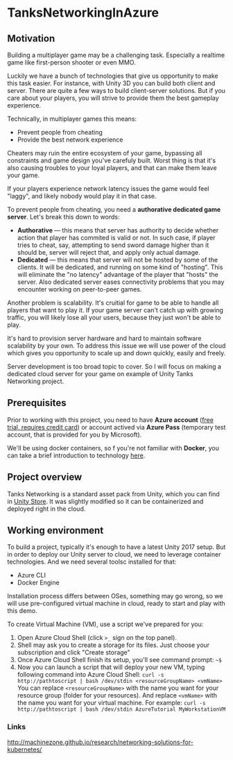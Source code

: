 # TanksNetworkingInAzure

## Motivation

Building a multiplayer game may be a challenging task. Especially a realtime game like first-person shooter or even MMO.

Luckily we have a bunch of technologies that give us opportunity to make this task easier. For instance, with Unity 3D you can build both client and server. There are quite a few ways to build client-server solutions. But if you care about your players, you will strive to provide them the best gameplay experience.

Technically, in multiplayer games this means:
- Prevent people from cheating
- Provide the best network experience

Cheaters may ruin the entire ecosystem of your game, bypassing all constraints and game design you've carefuly built. Worst thing is that it's also causing troubles to your loyal players, and that can make them leave your game.

If your players experience network latency issues the game would feel "laggy", and likely nobody would play it in that case.

To prevent people from cheating, you need a **authorative dedicated game server**. Let's break this down to words:

- **Authorative** &mdash; this means that server has authority to decide whether action that player has commited is valid or not. In such case, if player tries to cheat, say, attempting to send sword damage higher than it should be, server will reject that, and apply only actual damage.
- **Dedicated** &mdash; this means that server will not be hosted by some of the clients. It will be dedicated, and running on some kind of "hosting". This will eliminate the "no latency" advantage of the player that "hosts" the server. Also dedicated server eases connectivity problems that you may encounter working on peer-to-peer games.

Another problem is scalability. It's cruitial for game to be able to handle all players that want to play it. If your game server can't catch up with growing traffic, you will likely lose all your users, because they just won't be able to play.

It's hard to provision server hardware and hard to maintain software scalability by your own. To address this issue we will use power of the cloud which gives you opportunity to scale up and down quickly, easily and freely.

Server development is too broad topic to cover. So I will focus on making a dedicated cloud server for your game on example of Unity Tanks Networking project.

## Prerequisites

Prior to working with this project, you need to have **Azure account** ([free trial, requires credit card](https://azure.microsoft.com/en-us/free/)) or account actived via **Azure Pass** (temporary test account, that is provided for you by Microsoft).

We'll be using docker containers, so f you're not familiar with **Docker**, you can take a brief introduction to technology [here](https://docs.docker.com/engine/docker-overview/).

## Project overview

Tanks Networking is a standard asset pack from Unity, which you can find in [Unity Store](https://www.assetstore.unity3d.com/en/#!/content/46213). It was slightly modified so it can be containerized and deployed right in the cloud.


## Working environment

To build a project, typically it's enough to have a latest Unity 2017 setup. But in order to deploy
our Unity server to cloud, we need to leverage container technologies. And we need several toolsc
installed for that:

- Azure CLI
- Docker Engine

Installation process differs between OSes, something may go wrong, so we will use pre-configured virtual machine in cloud, ready to start and play with this demo.

To create Virtual Machine (VM), use a script we've prepared for you:
1. Open Azure Cloud Shell (click `>_` sign on the top panel).
1. Shell may ask you to create a storage for its files. Just choose your subscription and click "Create storage"
1. Once Azure Cloud Shell finish its setup, you'll see command prompt: `~$`
1. Now you can launch a script that will deploy your new VM, typing following command into Azure Cloud Shell: `curl -s http://pathtoscript | bash /dev/stdin <resourceGroupName> <vmName>`
You can replace `<resourceGroupName>` with the name you want for your resource group (folder for your resources). And replace `<vmName>` with the name you want for your virtual machine. For example: `curl -s http://pathtoscript | bash /dev/stdin AzureTutorial MyWorkstationVM`

### Links

http://machinezone.github.io/research/networking-solutions-for-kubernetes/

